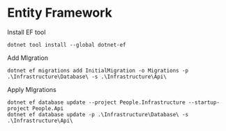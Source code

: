 # Entity Framework


Install EF tool
```shell
dotnet tool install --global dotnet-ef
```

Add MIgration
```shell
dotnet ef migrations add InitialMigration -o Migrations -p .\Infrastructure\Database\ -s .\Infrastructure\Api\
```

Apply MIgrations
```shell
dotnet ef database update --project People.Infrastructure --startup-project People.Api
dotnet ef database update -p .\Infrastructure\Database\ -s .\Infrastructure\Api\
```